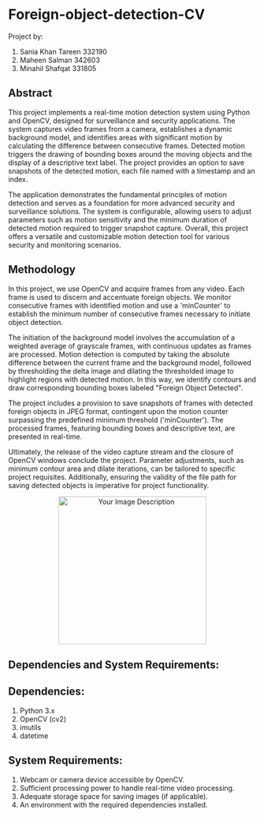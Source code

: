 # Foreign-object-detection-CV
Project by: 
1. Sania Khan Tareen 332190
2. Maheen Salman 342603
3. Minahil Shafqat 331805
## Abstract
This project implements a real-time motion detection system using Python and OpenCV, designed for surveillance and security applications. The system captures video frames from a camera, establishes a dynamic background model, and identifies areas with significant motion by calculating the difference between consecutive frames. Detected motion triggers the drawing of bounding boxes around the moving objects and the display of a descriptive text label. The project provides an option to save snapshots of the detected motion, each file named with a timestamp and an index. 

The application demonstrates the fundamental principles of motion detection and serves as a foundation for more advanced security and surveillance solutions. The system is configurable, allowing users to adjust parameters such as motion sensitivity and the minimum duration of detected motion required to trigger snapshot capture. Overall, this project offers a versatile and customizable motion detection tool for various security and monitoring scenarios.
## Methodology
In this project, we use OpenCV and  acquire frames from any video. Each frame  is used to discern and accentuate foreign objects. We monitor consecutive frames with identified motion and use a 'minCounter' to establish the minimum number of consecutive frames necessary to initiate object detection.

The initiation of the background model involves the accumulation of a weighted average of grayscale frames, with continuous updates as frames are processed. Motion detection is computed by taking the absolute difference between the current frame and the background model, followed by thresholding the delta image and dilating the thresholded image to highlight regions with detected motion. In this way, we identify contours  and draw corresponding bounding boxes labeled "Foreign Object Detected". 

The project includes a provision to save snapshots of frames with detected foreign objects in JPEG format, contingent upon the motion counter surpassing the predefined minimum threshold ('minCounter'). The processed frames, featuring bounding boxes and descriptive text, are presented in real-time. 

Ultimately, the release of the video capture stream and the closure of OpenCV windows conclude the project. Parameter adjustments, such as minimum contour area and dilate iterations, can be tailored to specific project requisites. Additionally, ensuring the validity of the file path for saving detected objects is imperative for project functionality.
<p align="center">
  <img src="https://github.com/SK-Tareen/Foreign-object-detection-CV-/assets/87571978/6861c63f-8c43-41a7-927a-4e8a1cbc2771" alt="Your Image Description" width="300" />
</p>

## Dependencies and System Requirements:
## Dependencies:

1. Python 3.x
2. OpenCV (cv2)
3. imutils
4. datetime

## System Requirements:

1. Webcam or camera device accessible by OpenCV.
2. Sufficient processing power to handle real-time video processing.
3. Adequate storage space for saving images (if applicable).
4. An environment with the required dependencies installed.
